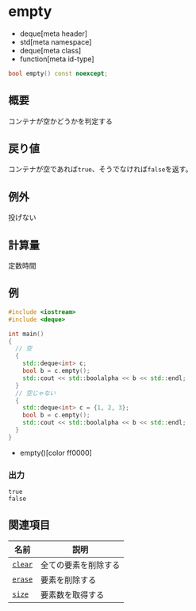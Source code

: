 # empty
* deque[meta header]
* std[meta namespace]
* deque[meta class]
* function[meta id-type]

```cpp
bool empty() const noexcept;
```

## 概要
コンテナが空かどうかを判定する


## 戻り値
コンテナが空であれば`true`、そうでなければ`false`を返す。


## 例外
投げない


## 計算量
定数時間


## 例
```cpp example
#include <iostream>
#include <deque>

int main()
{
  // 空
  {
    std::deque<int> c;
    bool b = c.empty();
    std::cout << std::boolalpha << b << std::endl;
  }
  // 空じゃない
  {
    std::deque<int> c = {1, 2, 3};
    bool b = c.empty();
    std::cout << std::boolalpha << b << std::endl;
  }
}
```
* empty()[color ff0000]

### 出力
```
true
false
```

## 関連項目

| 名前 | 説明 |
|-----------------------|----------------------|
| [`clear`](clear.md) | 全ての要素を削除する |
| [`erase`](erase.md) | 要素を削除する |
| [`size`](size.md)   | 要素数を取得する |


